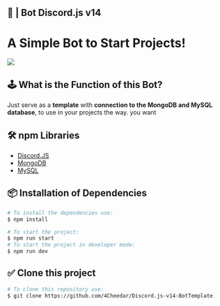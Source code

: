 ## 🤖 | Bot Discord.js v14 

# A Simple Bot to Start Projects!

<img src="https://camo.githubusercontent.com/d55d8a7f07a103454ebb77b653d9600ce27e011f78395d9713b432c8c011c76a/68747470733a2f2f646973636f72642e6a732e6f72672f7374617469632f6c6f676f2e737667">

## 🕹️ What is the Function of this Bot?

Just serve as a **template** with **connection to the MongoDB and MySQL database**, to use in your projects the way. you want

## 🛠️ npm Libraries

- [Discord.JS](https://www.npmjs.com/package/discord.js?source=post_page-----7b5fe27cb6fa----------------------)
- [MongoDB](https://www.npmjs.com/package/mongoose)
- [MySQL](https://www.npmjs.com/package/quick.db)

## 📦 Installation of Dependencies

```bash
# To install the dependencies use:
$ npm install
```

```bash
# To start the project:
$ npm run start
# To start the project in developer mode:
$ npm run dev
```

## ✅ Clone this project

```bash
# To clone this repository use:
$ git clone https://github.com/4Cheedar/Discord.js-v14-BotTemplate
```
